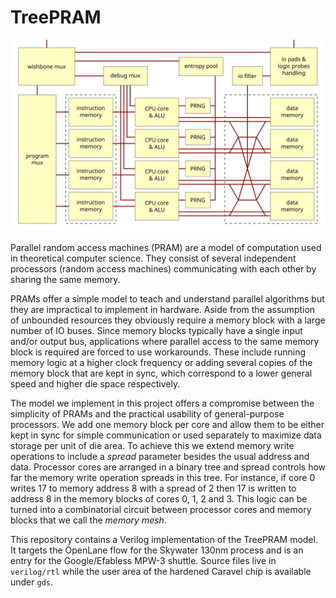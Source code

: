 # TreePRAM

![Architecture diagram](docs/source/_static/treepram.svg)

Parallel random access machines (PRAM) are a model of computation used in theoretical computer science. They consist of
several independent processors (random access machines) communicating with each other by sharing the same memory.

PRAMs offer a simple model to teach and understand parallel algorithms but they are impractical to implement in
hardware. Aside from the assumption of unbounded resources they obviously require a memory block with a large number of
IO buses. Since memory blocks typically have a single input and/or output bus, applications where parallel access to
the same memory block is required are forced to use workarounds. These include running memory logic at a higher clock
frequency or adding several copies of the memory block that are kept in sync, which correspond to a lower general speed
and higher die space respectively.

The model we implement in this project offers a compromise between the simplicity of PRAMs and the practical usability
of general-purpose processors. We add one memory block per core and allow them to be either kept in sync for simple
communication or used separately to maximize data storage per unit of die area. To achieve this we extend memory write
operations to include a _spread_ parameter besides the usual address and data. Processor cores are arranged in a binary
tree and spread controls how far the memory write operation spreads in this tree. For instance, if core 0 writes 17 to
memory address 8 with a spread of 2 then 17 is written to address 8 in the memory blocks of cores 0, 1, 2 and 3.
This logic can be turned into a combinatorial circuit between processor cores and memory blocks that we call the
_memory mesh_.

This repository contains a Verilog implementation of the TreePRAM model. It targets the OpenLane flow for the Skywater
130nm process and is an entry for the Google/Efabless MPW-3 shuttle. Source files live in `verilog/rtl` while the
user area of the hardened Caravel chip is available under `gds`. 

